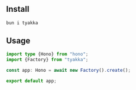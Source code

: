 #

## Install

`bun i tyakka`

## Usage

```typescript
import type {Hono} from "hono";
import {Factory} from "tyakka";

const app: Hono = await new Factory().create();

export default app;
```
